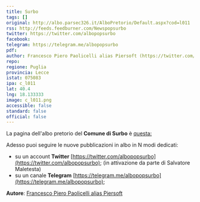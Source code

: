 ```yaml
---
title: Surbo
tags: []
original: http://albo.parsec326.it/AlboPretorio/Default.aspx?cod=l011
rss: http://feeds.feedburner.com/Newspopsurbo
twitter: https://twitter.com/albopopsurbo
facebook: 
telegram: https://telegram.me/albopopsurbo
pdf: 
author: Francesco Piero Paolicelli alias Piersoft (https://twitter.com/Piersoft)
repo: 
regione: Puglia
provincia: Lecce
istat: 075083
ipa: c_l011
lat: 40.4
lng: 18.133333
image: c_l011.png
accessible: false
standard: false
official: false
---
```


La pagina dell'albo pretorio del **Comune di Surbo** è [questa:](http://albo.parsec326.it/AlboPretorio/Default.aspx?cod=l011)

Adesso puoi seguire le nuove pubblicazioni in albo in N modi dedicati:

* su un account **Twitter** [https://twitter.com/albopopsurbo](https://twitter.com/albopopsurbo); (in attivazione da parte di Salvatore Maletesta)
* su un canale **Telegram** [https://telegram.me/albopopsurbo](https://telegram.me/albopopsurbo);


**Autore**: [Francesco Piero Paolicelli alias Piersoft](https://twitter.com/Piersoft)

